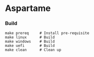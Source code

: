 # Aspartame

### Build

```shell
make prereq     # Install pre-requisite
make linux      # Build
make windows    # Build
make uefi       # Build
make clean      # Clean up
```
